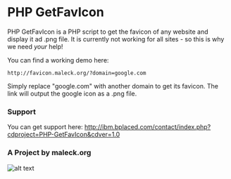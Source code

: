 # PHP GetFavIcon

PHP GetFavIcon is a PHP script to get the favicon of any website and display it ad .png file.
It is currently not working for all sites - so this is why we need *your* help!

You can find a working demo here:
```
http://favicon.maleck.org/?domain=google.com
```
Simply replace "google.com" with another domain to get its favicon. The link will output the google icon as a .png file.

### Support

You can get support here: http://ibm.bplaced.com/contact/index.php?cdproject=PHP-GetFavIcon&cdver=1.0

### A Project by maleck.org
![alt text](https://www.maleck.org/us/img/maleck_logo_modern_1_black.png)
